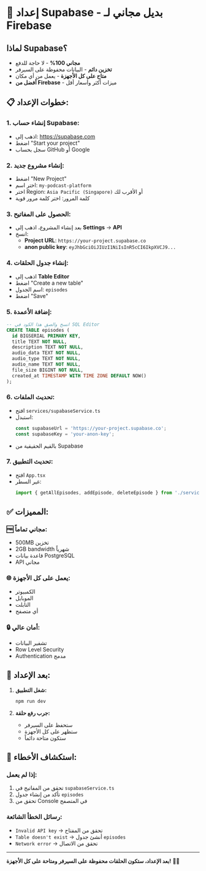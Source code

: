 # 🚀 إعداد Supabase - بديل مجاني لـ Firebase

## لماذا Supabase؟
- **مجاني 100%** - لا حاجة للدفع
- **تخزين دائم** - البيانات محفوظة على السيرفر
- **متاح على كل الأجهزة** - يعمل من أي مكان
- **أفضل من Firebase** - ميزات أكثر وأسعار أقل

## 📋 خطوات الإعداد:

### 1. إنشاء حساب Supabase:
- اذهب إلى: https://supabase.com
- اضغط "Start your project"
- سجل بحساب GitHub أو Google

### 2. إنشاء مشروع جديد:
- اضغط "New Project"
- اختر اسم: `my-podcast-platform`
- اختر Region: `Asia Pacific (Singapore)` أو الأقرب لك
- كلمة المرور: اختر كلمة مرور قوية

### 3. الحصول على المفاتيح:
- بعد إنشاء المشروع، اذهب إلى **Settings** → **API**
- انسخ:
  - **Project URL**: `https://your-project.supabase.co`
  - **anon public key**: `eyJhbGciOiJIUzI1NiIsInR5cCI6IkpXVCJ9...`

### 4. إنشاء جدول الحلقات:
- اذهب إلى **Table Editor**
- اضغط "Create a new table"
- اسم الجدول: `episodes`
- اضغط "Save"

### 5. إضافة الأعمدة:
```sql
-- انسخ والصق هذا الكود في SQL Editor
CREATE TABLE episodes (
  id BIGSERIAL PRIMARY KEY,
  title TEXT NOT NULL,
  description TEXT NOT NULL,
  audio_data TEXT NOT NULL,
  audio_type TEXT NOT NULL,
  audio_name TEXT NOT NULL,
  file_size BIGINT NOT NULL,
  created_at TIMESTAMP WITH TIME ZONE DEFAULT NOW()
);
```

### 6. تحديث الملفات:
- افتح `services/supabaseService.ts`
- استبدل:
  ```typescript
  const supabaseUrl = 'https://your-project.supabase.co';
  const supabaseKey = 'your-anon-key';
  ```
- بالقيم الحقيقية من Supabase

### 7. تحديث التطبيق:
- افتح `App.tsx`
- غير السطر:
  ```typescript
  import { getAllEpisodes, addEpisode, deleteEpisode } from './services/supabaseService';
  ```

## ✅ المميزات:

### 🆓 **مجاني تماماً:**
- 500MB تخزين
- 2GB bandwidth شهرياً
- قاعدة بيانات PostgreSQL
- API مجاني

### 🌐 **يعمل على كل الأجهزة:**
- الكمبيوتر
- الموبايل
- التابلت
- أي متصفح

### 🔒 **أمان عالي:**
- تشفير البيانات
- Row Level Security
- Authentication مدمج

## 🚀 بعد الإعداد:

1. **شغل التطبيق:**
   ```bash
   npm run dev
   ```

2. **جرب رفع حلقة:**
   - ستحفظ على السيرفر
   - ستظهر على كل الأجهزة
   - ستكون متاحة دائماً

## 🔧 استكشاف الأخطاء:

### إذا لم يعمل:
1. تحقق من المفاتيح في `supabaseService.ts`
2. تأكد من إنشاء جدول `episodes`
3. تحقق من Console في المتصفح

### رسائل الخطأ الشائعة:
- `Invalid API key` → تحقق من المفتاح
- `Table doesn't exist` → أنشئ جدول `episodes`
- `Network error` → تحقق من الاتصال

---

**بعد الإعداد، ستكون الحلقات محفوظة على السيرفر ومتاحة على كل الأجهزة!** 🎵✨
